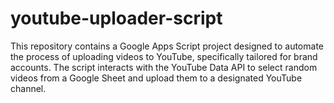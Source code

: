 # youtube-uploader-script
This repository contains a Google Apps Script project designed to automate the process of uploading videos to YouTube, specifically tailored for brand accounts. The script interacts with the YouTube Data API to select random videos from a Google Sheet and upload them to a designated YouTube channel.
